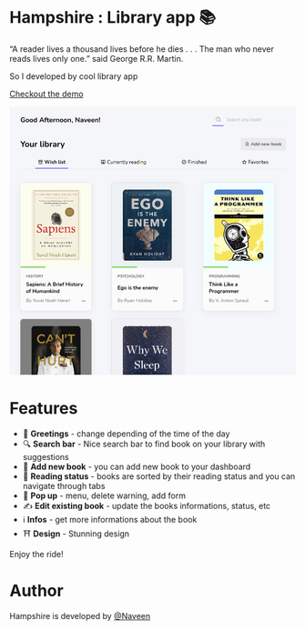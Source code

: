 # Hampshire : Library app 📚
“A reader lives a thousand lives before he dies . . . The man who never reads lives only one.” said George R.R. Martin.

So I developed by cool library app

[Checkout the demo](https://creative-dashboard.netlify.app/)

[![Image of Calc](Img/preview.png)](https://creative-dashboard.netlify.app/)



# Features
 
- 👋 **Greetings** - change depending of the time of the day
- 🔍 **Search bar** - Nice search bar to find book on your library with suggestions
- 🍕  **Add new book** - you can add new book to your dashboard
- 🗽  **Reading status** - books are sorted by their reading status and you can  navigate through tabs
- 💢  **Pop up** - menu, delete warning, add form
- ✍️  **Edit existing book** - update the books informations, status, etc
- ℹ️  **Infos** - get more informations about the book
- ⛩️  **Design** - Stunning design

Enjoy the ride!

# Author

Hampshire is developed by [@Naveen](https://github.com/claymeers)